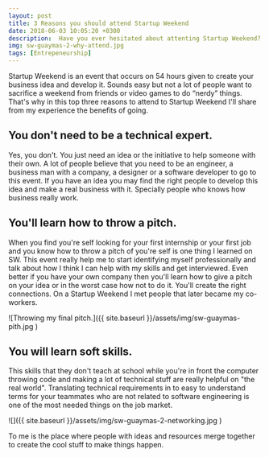```yaml
---
layout: post
title: 3 Reasons you should attend Startup Weekend
date: 2018-06-03 10:05:20 +0300
description:  Have you ever hesitated about attenting Startup Weekend? Today I'll bring you the three reasons you should go.
img: sw-guaymas-2-why-attend.jpg
tags: [Entrepeneurship]
---
```

Startup Weekend is an event that occurs on 54 hours given to create your business idea and develop it. Sounds easy but not a lot of people want to sacrifice a weekend from friends or video games to do “nerdy” things. That's why in this top three reasons to attend to Startup Weekend I'll share from my experience the benefits of going.

## You don't need to be a technical expert. 

Yes, you don't. You just need an idea or the initiative to help someone with their own. A lot of people believe that you need to be an engineer, a business man with a company, a designer or a software developer to go to this event. If you have an idea you may find the right people to develop this idea and make a real business with it. Specially people who knows how business really work.


## You'll learn how to throw a pitch.

 When you find you're self looking for your first internship or your first job and you know how to throw a pitch of you're self is one thing I learned on SW. This event really help me to start identifying myself professionally and talk about how I think I can help with my skills and get interviewed. Even better if you have your own company then you'll learn how to give a pitch on your idea or in the worst case how not to do it. You'll create the right connections. On a Startup Weekend I met people that later became my co-workers.

![Throwing my final pitch.]({{ site.baseurl }}/assets/img/sw-guaymas-pith.jpg )
## You will learn soft skills.

This skills that they don't teach at school while you're in front the computer throwing code and making a lot of technical stuff are really helpful on "the real world". Translating technical requirements in to easy to understand terms for your teammates who are not related to software engineering is one of the most needed things on the job market.

![]({{ site.baseurl }}/assets/img/sw-guaymas-2-networking.jpg )

To me is the place where people with ideas and resources merge together to create the cool stuff to make things happen.
